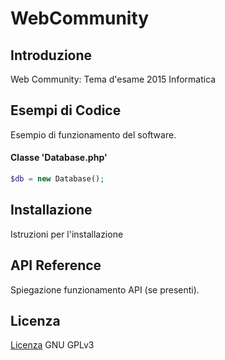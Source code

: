 # WebCommunity

## Introduzione

Web Community: Tema d'esame 2015 Informatica

## Esempi di Codice

Esempio di funzionamento del software.

#### Classe 'Database.php'

```php
$db = new Database();

```

## Installazione

Istruzioni per l'installazione

## API Reference

Spiegazione funzionamento API (se presenti).

## Licenza

[Licenza](LICENSE) GNU GPLv3
